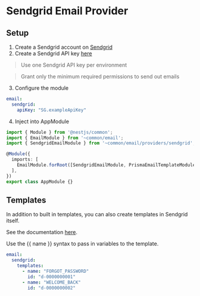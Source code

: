# Sendgrid Email Provider

## Setup

1. Create a Sendgrid account on [Sendgrid](https://signup.sendgrid.com/)
2. Create a Sendgrid API key [here](https://app.sendgrid.com/settings/api_keys)

> Use one Sendgrid API key per environment

> Grant only the minimum required permissions to send out emails

3. Configure the module

```yaml
email:
  sendgrid:
    apiKey: "SG.exampleApiKey"
```

4. Inject into AppModule

```typescript
import { Module } from '@nestjs/common';
import { EmailModule } from '~common/email';
import { SendgridEmailModule } from '~common/email/providers/sendgrid';

@Module({
  imports: [
    EmailModule.forRoot([SendgridEmailModule, PrismaEmailTemplateModule]),
  ],
})
export class AppModule {}
```

## Templates

In addition to built in templates, you can also create templates in Sendgrid itself.

See the documentation [here](https://www.twilio.com/docs/sendgrid/ui/sending-email/how-to-send-an-email-with-dynamic-templates).

Use the {{ name }} syntax to pass in variables to the template.

```yaml
email:
  sendgrid:
    templates:
      - name: "FORGOT_PASSWORD"
        id: "d-0000000001"
      - name: "WELCOME_BACK"
        id: "d-0000000002"
```
